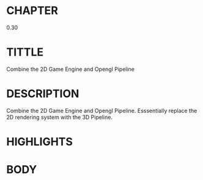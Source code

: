 # CHAPTER
0.30

# TITTLE
Combine the 2D Game Engine and Opengl Pipeline

# DESCRIPTION
Combine the 2D Game Engine and Opengl Pipeline. Esssentially replace the 2D rendering system with the 3D Pipeline.

# HIGHLIGHTS


# BODY
